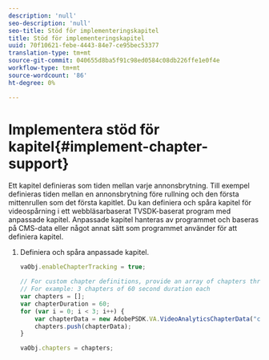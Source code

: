 ```yaml
---
description: 'null'
seo-description: 'null'
seo-title: Stöd för implementeringskapitel
title: Stöd för implementeringskapitel
uuid: 70f10621-febe-4443-84e7-ce95bec53377
translation-type: tm+mt
source-git-commit: 040655d8ba5f91c98ed0584c08db226ffe1e0f4e
workflow-type: tm+mt
source-wordcount: '86'
ht-degree: 0%

---
```



# Implementera stöd för kapitel{#implement-chapter-support}

Ett kapitel definieras som tiden mellan varje annonsbrytning. Till exempel definieras tiden mellan en annonsbrytning före rullning och den första mittenrullen som det första kapitlet. Du kan definiera och spåra kapitel för videospårning i ett webbläsarbaserat TVSDK-baserat program med anpassade kapitel. Anpassade kapitel hanteras av programmet och baseras på CMS-data eller något annat sätt som programmet använder för att definiera kapitel.

1. Definiera och spåra anpassade kapitel.

   ```js
   vaObj.enableChapterTracking = true; 
   
   // For custom chapter definitions, provide an array of chapters through the metadata: 
   // For example: 3 chapters of 60 second duration each 
   var chapters = []; 
   var chapterDuration = 60; 
   for (var i = 0; i < 3; i++) { 
       var chapterData = new AdobePSDK.VA.VideoAnalyticsChapterData("chapter_" + (i+1), i * chapterDuration, chapterDuration, (i+1)); 
       chapters.push(chapterData); 
   } 
   
   vaObj.chapters = chapters;
   ```

